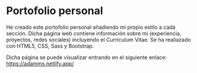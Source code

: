 # Portofolio personal

He creado este portofolio personal añadiendo mi propio estilo a cada sección. 
Dicha página web contiene información sobre mi (experiencia, proyectos, redes sociales) incluyendo el Currículum Vítae.
Se ha realiazado con HTML5, CSS, Sass y Bootstrap.

Dicha página se puede visualizar entrando en el siguiente enlace: https://adamms.netlify.app/
